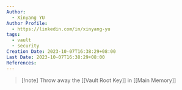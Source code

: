 ```yaml
---
Author:
  - Xinyang YU
Author Profile:
  - https://linkedin.com/in/xinyang-yu
tags:
  - vault
  - security
Creation Date: 2023-10-07T16:38:29+08:00
Last Date: 2023-10-07T16:38:29+08:00
References:
---
```

>[!note] Throw away the [[Vault Root Key]] in [[Main Memory]]